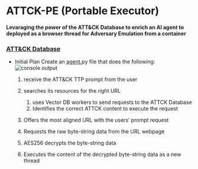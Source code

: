 # ATTCK-PE (Portable Executor)
**Levaraging the power of the ATT&CK Database to enrich an AI agent to deployed as a browser thread for Adversary Emulation from a container**
### [ATT&CK Database](https://cmndcntrl.notion.site/ATT-CK-TTP-Database-82388bfa18a6411c8bdf844a7880bc6b)
- Initial Plan
    Create an [agent.](http://agent.py/)py file that does the following:
    ![console output](https://github.com/cmndcntrlcyber/attck-pe/assets/47669879/4e8b1d28-fc54-4c6c-a4e3-2013ce96dbae)

    1. receive the ATT&CK TTP prompt from the user
        
    2. searches its resources for the right URL
        1. uses Vector DB workers to send requests to the ATTCK Database 
        2. Identifies the correct ATTCK content to execute the request
    3. Offers the most aligned URL with the users’ prompt request
    4. Requests the raw byte-string data from the URL webpage
    5. AES256 decrypts the byte-string data 
    6. Executes the content of the decrypted byte-string data as a new thread
